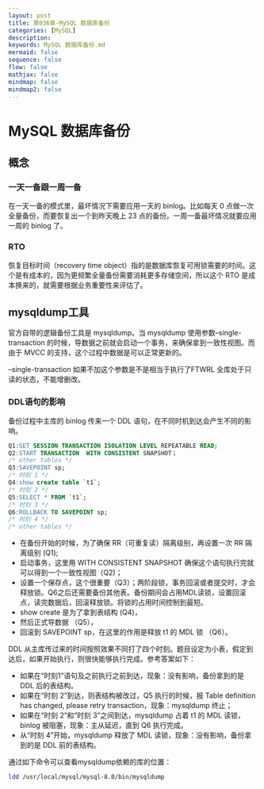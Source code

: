 ```yaml
---
layout: post
title: 第036章-MySQL 数据库备份
categories: [MySQL]
description: 
keywords: MySQL 数据库备份.md
mermaid: false
sequence: false
flow: false
mathjax: false
mindmap: false
mindmap2: false
---
```

# MySQL 数据库备份

## 概念

### 一天一备跟一周一备

在一天一备的模式里，最坏情况下需要应用一天的 binlog。比如每天 0 点做一次全量备份，而要恢复出一个到昨天晚上 23 点的备份。一周一备最坏情况就要应用一周的 binlog 了。



### RTO

恢复目标时间（recovery time object）指的是数据库恢复可用锁需要的时间。这个是有成本的，因为更频繁全量备份需要消耗更多存储空间，所以这个 RTO 是成本换来的，就需要根据业务重要性来评估了。



## mysqldump工具

官方自带的逻辑备份工具是 mysqldump。当 mysqldump 使用参数–single-transaction 的时候，导数据之前就会启动一个事务，来确保拿到一致性视图。而由于 MVCC 的支持，这个过程中数据是可以正常更新的。

–single-transaction 如果不加这个参数是不是相当于执行了FTWRL 全库处于只读的状态，不能增删改。



### DDL语句的影响

备份过程中主库的 binlog 传来一个 DDL 语句，在不同时机到达会产生不同的影响。

```sql
Q1:SET SESSION TRANSACTION ISOLATION LEVEL REPEATABLE READ;
Q2:START TRANSACTION  WITH CONSISTENT SNAPSHOT；
/* other tables */
Q3:SAVEPOINT sp;
/* 时刻 1 */
Q4:show create table `t1`;
/* 时刻 2 */
Q5:SELECT * FROM `t1`;
/* 时刻 3 */
Q6:ROLLBACK TO SAVEPOINT sp;
/* 时刻 4 */
/* other tables */
```



- 在备份开始的时候，为了确保 RR（可重复读）隔离级别，再设置一次 RR 隔离级别 (Q1);
- 启动事务，这里用 WITH CONSISTENT SNAPSHOT 确保这个语句执行完就可以得到一个一致性视图（Q2)；
- 设置一个保存点，这个很重要（Q3）；两阶段锁，事务回滚或者提交时，才会释放锁。Q6之后还需要备份其他表。备份期间会占用MDL读锁，设置回滚点，读完数据后，回滚释放锁。将锁的占用时间控制到最短。
- show create 是为了拿到表结构 (Q4)，
- 然后正式导数据 （Q5），
- 回滚到 SAVEPOINT sp，在这里的作用是释放 t1 的 MDL 锁 （Q6）。



DDL 从主库传过来的时间按照效果不同打了四个时刻。题目设定为小表，假定到达后，如果开始执行，则很快能够执行完成。参考答案如下：

- 如果在“时刻1”语句及之前执行之前到达，现象：没有影响，备份拿到的是 DDL 后的表结构。
- 如果在“时刻 2”到达，则表结构被改过，Q5 执行的时候，报 Table definition has changed, please retry transaction，现象：mysqldump 终止；
- 如果在“时刻 2”和“时刻 3”之间到达，mysqldump 占着 t1 的 MDL 读锁，binlog 被阻塞，现象：主从延迟，直到 Q6 执行完成。
- 从“时刻 4”开始，mysqldump 释放了 MDL 读锁，现象：没有影响，备份拿到的是 DDL 前的表结构。



通过如下命令可以查看mysqldump依赖的库的位置：

```sh
ldd /usr/local/mysql/mysql-8.0/bin/mysqldump
```
